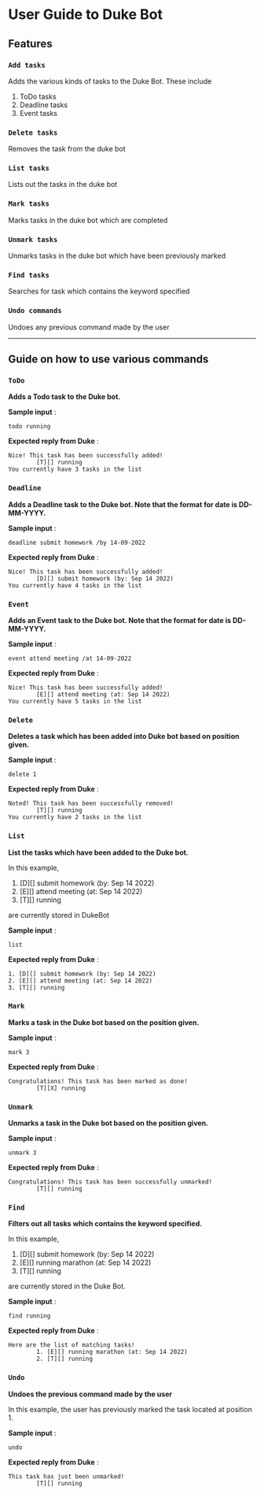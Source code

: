 # User Guide to Duke Bot

## Features 

### `Add tasks`
Adds the various kinds of tasks to the Duke Bot. These include
1. ToDo tasks 
2. Deadline tasks 
3. Event tasks

### `Delete tasks`

Removes the task from the duke bot

### `List tasks`

Lists out the tasks in the duke bot

### `Mark tasks`

Marks tasks in the duke bot which are completed

### `Unmark tasks`

Unmarks tasks in the duke bot which have been previously marked

### `Find tasks`

Searches for task which contains the keyword specified

### `Undo commands`

Undoes any previous command made by the user  

---

## Guide on how to use various commands

### `ToDo` 

**Adds a Todo task to the Duke bot.**

**Sample input** : 

`todo running`

**Expected reply from Duke** :

```
Nice! This task has been successfully added!
        [T][] running
You currently have 3 tasks in the list
```


### `Deadline`

**Adds a Deadline task to the Duke bot. Note that the format for date is
DD-MM-YYYY.**


**Sample input** :

`deadline submit homework /by 14-09-2022`

**Expected reply from Duke** :

```
Nice! This task has been successfully added!
        [D][] submit homework (by: Sep 14 2022)
You currently have 4 tasks in the list
```

### `Event`

**Adds an Event task to the Duke bot. Note that the format for date is
DD-MM-YYYY.**


**Sample input** :

`event attend meeting /at 14-09-2022`

**Expected reply from Duke** :

```
Nice! This task has been successfully added!
        [E][] attend meeting (at: Sep 14 2022)
You currently have 5 tasks in the list
```

### `Delete`
**Deletes a task which has been added into Duke bot based on position given.**

**Sample input** :

`delete 1`

**Expected reply from Duke** :

```
Noted! This task has been successfully removed!
        [T][] running
You currently have 2 tasks in the list
```

### `List`
**List the tasks which have been added to the Duke bot.**

In this example,
1. [D][] submit homework (by: Sep 14 2022)
2. [E][] attend meeting (at: Sep 14 2022)
3. [T][] running

are currently stored in DukeBot

**Sample input** :

`list`

**Expected reply from Duke** :

```
1. [D][] submit homework (by: Sep 14 2022)
2. [E][] attend meeting (at: Sep 14 2022)
3. [T][] running
```

### `Mark`

**Marks a task in the Duke bot based on the position given.**


**Sample input** :

`mark 3`

**Expected reply from Duke** :

```
Congratulations! This task has been marked as done!
        [T][X] running
```

### `Unmark`

**Unmarks a task in the Duke bot based on the position given.**


**Sample input** :

`unmark 3`

**Expected reply from Duke** :

```
Congratulations! This task has been successfully unmarked!
        [T][] running
```

### `Find`

**Filters out all tasks which contains the keyword specified.**

In this example,
1. [D][] submit homework (by: Sep 14 2022)
2. [E][] running marathon (at: Sep 14 2022)
3. [T][] running 

are currently stored in the Duke Bot.

**Sample input** :

`find running`

**Expected reply from Duke** :

```
Here are the list of matching tasks!
        1. [E][] running marathon (at: Sep 14 2022)
        2. [T][] running 
```

### `Undo`

**Undoes the previous command made by the user**

In this example, the user has previously marked
the task located at position 1.

**Sample input** :

`undo`

**Expected reply from Duke** :

```
This task has just been unmarked!
        [T][] running
```
